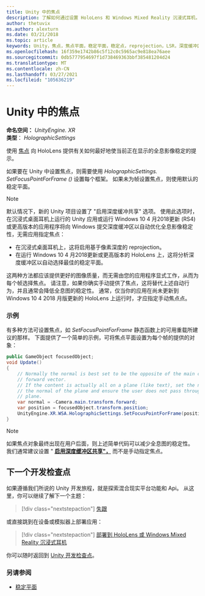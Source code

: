 ```yaml
---
title: Unity 中的焦点
description: 了解如何通过设置 HoloLens 和 Windows Mixed Reality 沉浸式耳机，手动优化 Unity 中的全息影像稳定性。
author: thetuvix
ms.author: alexturn
ms.date: 03/21/2018
ms.topic: article
keywords: Unity，焦点，焦点平面，稳定平面，稳定点，reprojection，LSR，深度缓冲区，混合现实耳机，windows mixed reality 耳机，虚拟现实耳机
ms.openlocfilehash: 16f359e1742b86c5f12c0c5965ac9e818ea76aee
ms.sourcegitcommit: 0db5777954697f1d738469363bbf385481204d24
ms.translationtype: MT
ms.contentlocale: zh-CN
ms.lasthandoff: 03/27/2021
ms.locfileid: "105636219"
---
```

# <a name="focus-point-in-unity"></a>Unity 中的焦点

**命名空间：** *UnityEngine. XR*<br>
**类型**： *HolographicSettings*

使用 [焦点](../platform-capabilities-and-apis/hologram-stability.md#reprojection) 向 HoloLens 提供有关如何最好地使当前正在显示的全息影像稳定的提示。

如果要在 Unity 中设置焦点，则需要使用 *HolographicSettings. SetFocusPointForFrame ()* 设置每个框架。 如果未为帧设置焦点，则使用默认的稳定平面。

> [!NOTE]
> 默认情况下，新的 Unity 项目设置了 "启用深度缓冲共享" 选项。  使用此选项时，在沉浸式桌面耳机上运行的 Unity 应用或运行 Windows 10 4 月2018更新 (RS4) 或更高版本的应用程序将向 Windows 提交深度缓冲区以自动优化全息影像稳定性，无需应用指定焦点：
> * 在沉浸式桌面耳机上，这将启用基于像素深度的 reprojection。
> * 在运行 Windows 10 4 月2018更新或更高版本的 HoloLens 上，这将分析深度缓冲区以自动选择最佳的稳定平面。
>
> 这两种方法都应该提供更好的图像质量，而无需由您的应用程序显式工作，从而为每个帧选择焦点。  请注意，如果你确实手动提供了焦点，这将替代上述自动行为，并且通常会降低全息图的稳定性。  通常，仅当你的应用在尚未更新到 Windows 10 4 2018 月版更新的 HoloLens 上运行时，才应指定手动焦点点。

### <a name="example"></a>示例

有多种方法可设置焦点，如 *SetFocusPointForFrame* 静态函数上的可用重载所建议的那样。 下面提供了一个简单的示例，可将焦点平面设置为每个帧的提供的对象：

```cs
public GameObject focusedObject;
void Update()
{
    // Normally the normal is best set to be the opposite of the main camera's
    // forward vector.
    // If the content is actually all on a plane (like text), set the normal to
    // the normal of the plane and ensure the user does not pass through the
    // plane.
    var normal = -Camera.main.transform.forward;     
    var position = focusedObject.transform.position;
    UnityEngine.XR.WSA.HolographicSettings.SetFocusPointForFrame(position, normal);
}
```

> [!NOTE]
> 如果焦点对象最终出现在用户后面，则上述简单代码可以减少全息图的稳定性。 我们通常建议设置 " **[启用深度缓冲区共享"，](camera-in-unity.md#sharing-depth-buffers)** 而不是手动指定焦点。

## <a name="next-development-checkpoint"></a>下一个开发检查点

如果遵循我们所说的 Unity 开发旅程，就是探索混合现实平台功能和 Api。 从这里，你可以继续了解下一个主题：

> [!div class="nextstepaction"]
> [失跟](tracking-loss-in-unity.md)

或直接跳到在设备或模拟器上部署应用：

> [!div class="nextstepaction"]
> [部署到 HoloLens 或 Windows Mixed Reality 沉浸式耳机](../platform-capabilities-and-apis/using-visual-studio.md)

你可以随时返回到 [Unity 开发检查点](unity-development-overview.md#3-advanced-features)。

### <a name="see-also"></a>另请参阅

* [稳定平面](../platform-capabilities-and-apis/hologram-stability.md#reprojection)
